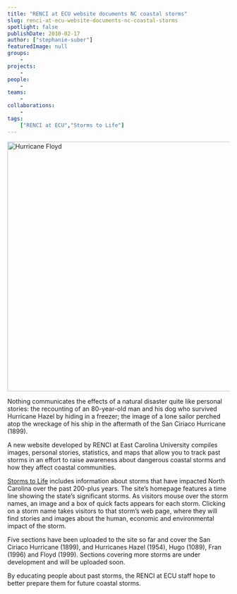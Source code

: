 ```yaml
---
title: "RENCI at ECU website documents NC coastal storms"
slug: renci-at-ecu-website-documents-nc-coastal-storms
spotlight: false
publishDate: 2010-02-17
author: ["stephanie-suber"]
featuredImage: null
groups:
    - 
projects:
    - 
people:
    - 
teams: 
    - 
collaborations:
    - 
tags:
    ["RENCI at ECU","Storms to Life"]
---
```

<p><a href="https://www.renci.org/wp-content/uploads/2010/02/Hurricane_Floyd.jpg"><img class="alignnone size-full wp-image-4705" title="Hurricane Floyd" src="https://www.renci.org/wp-content/uploads/2010/02/Hurricane_Floyd.jpg" alt="Hurricane Floyd" width="630" height="567" /></a><br class="spacer_" /></p>

<p>Nothing communicates the effects of a natural disaster quite like personal stories: the recounting of an 80-year-old man and his dog who survived Hurricane Hazel by hiding in a freezer; the image of a lone sailor perched atop the wreckage of his ship in the aftermath of the San Ciriaco Hurricane (1899).<!--more--></p>

<p>A new website developed by RENCI at East Carolina University compiles images, personal stories, statistics, and maps that allow you to track past storms in an effort to raise awareness about dangerous coastal storms and how they affect coastal communities.</p>

<p><a href="http://www.ecu.edu/renci/StormsToLife/">Storms to Life</a> includes information about storms that have impacted North Carolina over the past 200-plus years. The site’s homepage features a time line showing the state’s significant storms. As visitors mouse over the storm names, an image and a box of quick facts appears for each storm. Clicking on a storm name takes visitors to that storm’s web page, where they will find stories and images about the human, economic and environmental impact of the storm.</p>

<p>Five sections have been uploaded to the site so far and cover the San Ciriaco Hurricane (1899), and Hurricanes Hazel (1954), Hugo (1089), Fran (1996) and Floyd (1999). Sections covering more storms are under development and will be uploaded soon.</p>

<p>By educating people about past storms, the RENCI at ECU staff hope to better prepare them for future coastal storms.</p>
